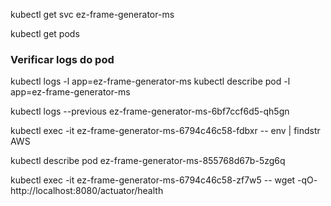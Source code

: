 kubectl get svc ez-frame-generator-ms


kubectl get pods

### Verificar logs do pod
kubectl logs -l app=ez-frame-generator-ms
kubectl describe pod -l app=ez-frame-generator-ms

kubectl logs --previous ez-frame-generator-ms-6bf7ccf6d5-qh5gn

kubectl exec -it ez-frame-generator-ms-6794c46c58-fdbxr -- env | findstr AWS

kubectl describe pod ez-frame-generator-ms-855768d67b-5zg6q

kubectl exec -it ez-frame-generator-ms-6794c46c58-zf7w5 -- wget -qO- http://localhost:8080/actuator/health
